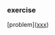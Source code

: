 ### exercise
[problem](<a href ="https://github.com/EQuimper/CodeChallenge/blob/master/javascript/FreeCodeCamps/Basic%20JavaScript/Logical%20Order%20in%20If%20Else%20Statements.md" target="_blank">xxx</a>)
